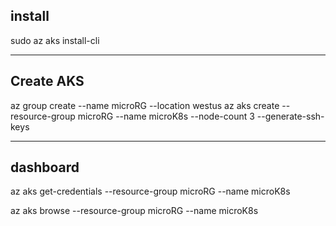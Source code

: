  ## install
 sudo az aks install-cli
 
---
## Create AKS
az group create --name microRG --location westus 
az aks create --resource-group microRG --name microK8s --node-count 3 --generate-ssh-keys


---


 ## dashboard
 az aks get-credentials --resource-group microRG --name microK8s
 
 az aks browse --resource-group microRG --name microK8s
